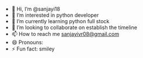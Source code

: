 - 👋 Hi, I’m @sanjayi18
- 👀 I’m interested in python developer
- 🌱 I’m currently learning python full stock
- 💞️ I’m looking to collaborate on establish the timeline 
- 📫 How to reach me sanjayivr08@gmail.com
- 😄 Pronouns: 
- ⚡ Fun fact: smiley

<!---
sanjayi18/sanjayi18 is a ✨ special ✨ repository because its `README.md` (this file) appears on your GitHub profile.
You can click the Preview link to take a look at your changes.
--->
